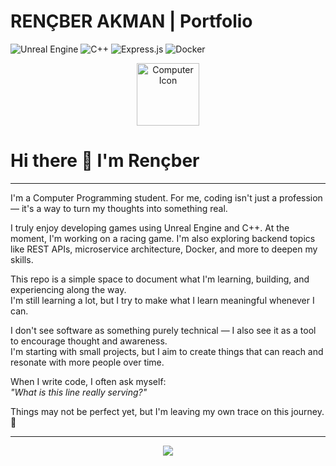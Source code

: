 # RENÇBER AKMAN | Portfolio

![Unreal Engine](https://img.shields.io/badge/Unreal-Engine-blue?logo=unrealengine)
![C++](https://img.shields.io/badge/C++-00599C?logo=cplusplus&logoColor=white)
![Express.js](https://img.shields.io/badge/Express.js-grey?logo=express&logoColor=white)
![Docker](https://img.shields.io/badge/Docker-2496ED?logo=docker&logoColor=white)

<p align="center">
  <img src="https://cdn-icons-png.flaticon.com/512/1086/1086933.png" alt="Computer Icon" width="100" />
</p>

# Hi there 👋 I'm Rençber

---

I'm a Computer Programming student. For me, coding isn't just a profession — it's a way to turn my thoughts into something real.

I truly enjoy developing games using Unreal Engine and C++. At the moment, I'm working on a racing game. I'm also exploring backend topics like REST APIs, microservice architecture, Docker, and more to deepen my skills.

This repo is a simple space to document what I'm learning, building, and experiencing along the way.  
I'm still learning a lot, but I try to make what I learn meaningful whenever I can.

I don't see software as something purely technical — I also see it as a tool to encourage thought and awareness.  
I'm starting with small projects, but I aim to create things that can reach and resonate with more people over time.

When I write code, I often ask myself:  
_"What is this line really serving?"_

Things may not be perfect yet, but I'm leaving my own trace on this journey. 🌱

---

<p align="center">
  <img src="https://capsule-render.vercel.app/api?type=waving&color=0:0f2027,50:203a43,100:2c5364&height=200&section=footer&text=Thanks%20for%20visiting!%20🚀&fontSize=30&fontColor=ffffff" />
</p>
